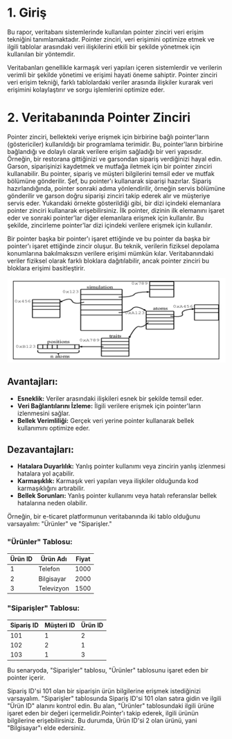 # 1. Giriş
Bu rapor, veritabanı sistemlerinde kullanılan pointer zinciri veri erişim tekniğini tanımlamaktadır. Pointer zinciri, veri erişimini optimize etmek ve ilgili tablolar arasındaki veri ilişkilerini etkili bir şekilde yönetmek için kullanılan bir yöntemdir. 

Veritabanları genellikle karmaşık veri yapıları içeren sistemlerdir ve verilerin verimli bir şekilde yönetimi ve erişimi hayati öneme sahiptir. Pointer zinciri veri erişim tekniği, farklı tablolardaki veriler arasında ilişkiler kurarak veri erişimini kolaylaştırır ve sorgu işlemlerini optimize eder.


# 2. Veritabanında Pointer Zinciri 
Pointer zinciri, bellekteki veriye erişmek için birbirine bağlı pointer'ların (göstericiler) kullanıldığı bir programlama terimidir. Bu, pointer'ların birbirine bağlandığı ve dolaylı olarak verilere erişim sağladığı bir veri yapısıdır.
Örneğin, bir restorana gittiğinizi ve garsondan sipariş verdiğinizi hayal edin. Garson, siparişinizi kaydetmek ve mutfağa iletmek için bir pointer zinciri kullanabilir. Bu pointer, sipariş ve müşteri bilgilerini temsil eder ve mutfak bölümüne gönderilir. Şef, bu pointer'ı kullanarak siparişi hazırlar. Sipariş hazırlandığında, pointer sonraki adıma yönlendirilir, örneğin servis bölümüne gönderilir ve garson doğru siparişi zinciri takip ederek alır ve müşteriye servis eder.
Yukarıdaki örnekte gösterildiği gibi, bir dizi içindeki elemanlara pointer zinciri kullanarak erişebilirsiniz. İlk pointer, dizinin ilk elemanını işaret eder ve sonraki pointer'lar diğer elemanlara erişmek için kullanılır. Bu şekilde, zincirleme pointer'lar dizi içindeki verilere erişmek için kullanılır.

Bir pointer başka bir pointer'ı işaret ettiğinde ve bu pointer da başka bir pointer'ı işaret ettiğinde zincir oluşur. Bu teknik, verilerin fiziksel depolama konumlarına bakılmaksızın verilere erişimi mümkün kılar. Veritabanındaki veriler fiziksel olarak farklı bloklara dağıtılabilir, ancak pointer zinciri bu bloklara erişimi basitleştirir.


![Deneme](image/deneme.png)



## Avantajları:
- **Esneklik:** Veriler arasındaki ilişkileri esnek bir şekilde temsil eder.
- **Veri Bağlantılarını İzleme:** İlgili verilere erişmek için pointer'ların izlenmesini sağlar.
- **Bellek Verimliliği:** Gerçek veri yerine pointer kullanarak bellek kullanımını optimize eder.

## Dezavantajları:
- **Hatalara Duyarlılık:** Yanlış pointer kullanımı veya zincirin yanlış izlenmesi hatalara yol açabilir.
- **Karmaşıklık:** Karmaşık veri yapıları veya ilişkiler olduğunda kod karmaşıklığını artırabilir.
- **Bellek Sorunları:** Yanlış pointer kullanımı veya hatalı referanslar bellek hatalarına neden olabilir.

Örneğin, bir e-ticaret platformunun veritabanında iki tablo olduğunu varsayalım: "Ürünler" ve "Siparişler."

### "Ürünler" Tablosu:
| Ürün ID | Ürün Adı   | Fiyat  |
|---------|------------|--------|
| 1       | Telefon    | 1000   |
| 2       | Bilgisayar | 2000   |
| 3       | Televizyon | 1500   |

### "Siparişler" Tablosu:
| Sipariş ID | Müşteri ID | Ürün ID |
|------------|------------|---------|
| 101        | 1          | 2       |
| 102        | 2          | 1       |
| 103        | 1          | 3       |

Bu senaryoda, "Siparişler" tablosu, "Ürünler" tablosunu işaret eden bir pointer içerir.

Sipariş ID'si 101 olan bir siparişin ürün bilgilerine erişmek istediğinizi varsayalım.
"Siparişler" tablosunda Sipariş ID'si 101 olan satıra gidin ve ilgili "Ürün ID" alanını kontrol edin. Bu alan, "Ürünler" tablosundaki ilgili ürüne işaret eden bir değeri içermelidir.Pointer'ı takip ederek, ilgili ürünün bilgilerine erişebilirsiniz. Bu durumda, Ürün ID'si 2 olan ürünü, yani "Bilgisayar"ı elde edersiniz.



